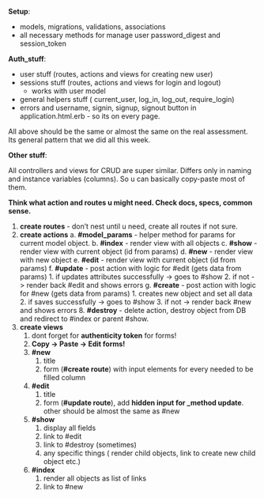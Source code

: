 **Setup**:

- models, migrations, validations, associations
- all necessary methods for manage user password_digest and session_token

**Auth_stuff**:
- user stuff (routes, actions and views for creating new user)
- sessions stuff (routes, actions and views for login and logout)
  - works with user model
- general helpers stuff ( current_user, log_in, log_out, require_login)
- errors and username, signin, signup, signout button in application.html.erb - so its on every page.

All above should be the same or almost the same on the real assessment.
Its general pattern that we did all this week.

**Other stuff**:

All controllers and views for CRUD are super similar. Differs only in
naming and instance variables (columns). So u can basically copy-paste
most of them. 

**Think what action and routes u might need. Check docs, specs, common sense.**

1. **create routes** - don’t nest until u need, create all routes if not sure.
2. **create actions**
    a. **#model_params** - helper method for params for current model object.
    b. **#index** - render view with all objects
    c. **#show** - render view with current object (id from params)
    d. **#new** - render view with new object
    e. **#edit** - render view with current object (id from params)
    f. **#update** - post action with logic for #edit (gets data from params)
        1. if updates attributes successfully -> goes to #show
        2. if not -> render back #edit and shows errors
    g. **#create** - post action with logic for #new (gets data from params)
        1. creates new object and set all data
        2. if saves successfully -> goes to #show
        3. if not -> render back #new and shows errors
    8. **#destroy** - delete action, destroy object from DB and redirect to #index or parent #show.
3. **create views**
    1. dont forget for **authenticity token** for forms!
    2. **Copy -> Paste -> Edit forms!**
    3. **#new**
        1. title
        2. form (**#create route**) with input elements for every needed to be filled column
    4. **#edit**
        1. title
        2. form (**#update route**), add **hidden input for \_method update**. other should be almost the same as #new
    5. **#show**
        1. display all fields
        2. link to #edit
        3. link to #destroy (sometimes)
        4. any specific things ( render child objects, link to create new child object etc.)
    6. **#index**
        1. render all objects as list of links
        2. link to #new
